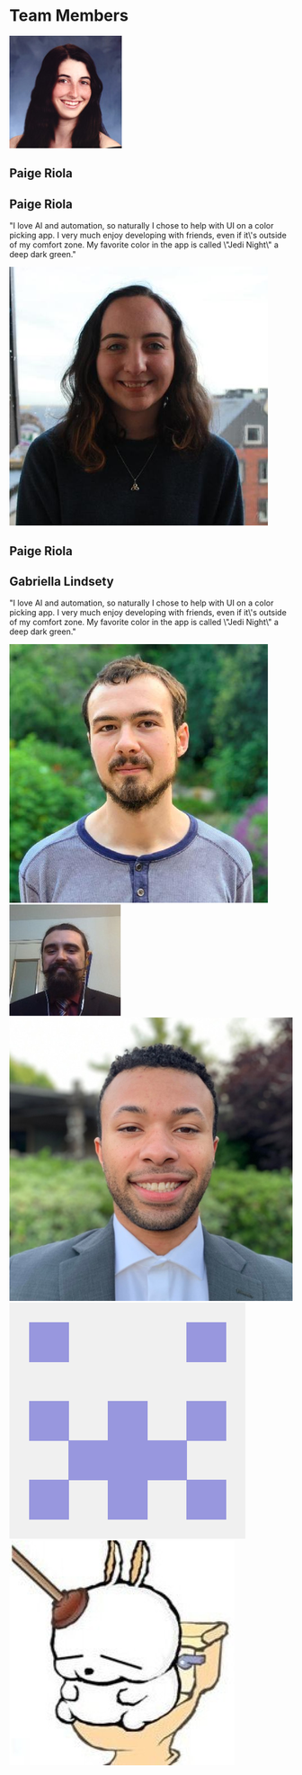 <h1>Team Members</h1>
<div>
  <img class="profileImg" src="paige.jpg">
</div>
<h2>Paige Riola</h2>
<div>
  <h2>Paige Riola</h2>
  <p>"I love AI and automation, so naturally I chose to help with UI on a
                                color picking app. I very much enjoy developing with friends, even
                                if it\'s outside of my comfort zone. My favorite color in the app is
                                called \"Jedi Night\" a deep dark green."</p>
</div>
<div>
  <img class="profileImg" src="gabby.jpg">
</div>
<h2>Paige Riola</h2>
<div>
  <h2>Gabriella Lindsety</h2>
  <p>"I love AI and automation, so naturally I chose to help with UI on a
                                color picking app. I very much enjoy developing with friends, even
                                if it\'s outside of my comfort zone. My favorite color in the app is
                                called \"Jedi Night\" a deep dark green."</p>
 </div>
<img class="profileImg" src="dustin.jpg">
<img class="profileImg" src="daniel.jpg">
<img class="profileImg" src="shealtiel.png">
<img class="profileImg" src="andrew.png">
<img class="profileImg" src="melanie.jpg">
